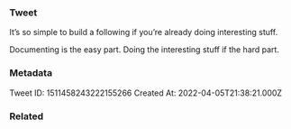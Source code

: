 ### Tweet
It’s so simple to build a following if you’re already doing interesting stuff.

Documenting is the easy part. Doing the interesting stuff if the hard part.

### Metadata
Tweet ID: 1511458243222155266
Created At: 2022-04-05T21:38:21.000Z

### Related

